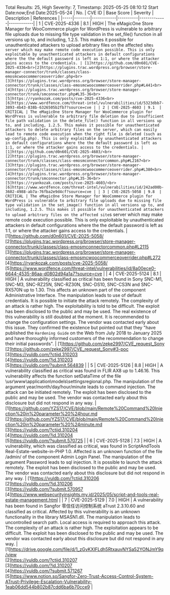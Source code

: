 Total Results: 25, High Severity: 7, Timestamp: 2025-05-25 08:10:12
Start Date:now;End Date:2025-05-24
| No. | CVE ID | Base Score | Severity | Description | References |
|-----|--------|------------|----------|-------------|------------|
| 1 | CVE-2025-4336 | 8.1  | HIGH | The eMagicOne Store Manager for WooCommerce plugin for WordPress is vulnerable to arbitrary file uploads due to missing file type validation in the set_file() function in all versions up to, and including, 1.2.5. This makes it possible for unauthenticated attackers to upload arbitrary files on the affected site`s server which may make remote code execution possible. This is only exploitable by unauthenticated attackers in default configurations where the the default password is left as 1:1, or where the attacker gains access to the credentials. | [1]https://github.com/d0n601/CVE-2025-4336<br>[2]https://plugins.trac.wordpress.org/browser/store-manager-connector/trunk/classes/class-emosmcwoocommerceoverrider.php<br>[3]https://plugins.trac.wordpress.org/browser/store-manager-connector/trunk/classes/class-emosmcwoocommerceoverrider.php#L441<br>[4]https://plugins.trac.wordpress.org/browser/store-manager-connector/trunk/smconnector.php#L35-36<br>[5]https://ryankozak.com/posts/cve-2025-4336<br>[6]https://www.wordfence.com/threat-intel/vulnerabilities/id/5323dbb7-3893-4b43-838b-6326505b2fb7?source=cve |
| 2 | CVE-2025-4603 | 9.1  | CRITICAL | The eMagicOne Store Manager for WooCommerce plugin for WordPress is vulnerable to arbitrary file deletion due to insufficient file path validation in the delete_file() function in all versions up to, and including, 1.2.5. This makes it possible for unauthenticated attackers to delete arbitrary files on the server, which can easily lead to remote code execution when the right file is deleted (such as wp-config.php). This is only exploitable by unauthenticated attackers in default configurations where the the default password is left as 1:1, or where the attacker gains access to the credentials. | [1]https://github.com/d0n601/CVE-2025-4603/<br>[2]https://plugins.trac.wordpress.org/browser/store-manager-connector/trunk/classes/class-emosmconnectorcommon.php#L2167<br>[3]https://plugins.trac.wordpress.org/browser/store-manager-connector/trunk/classes/class-emosmcwoocommerceoverrider.php#L380<br>[4]https://plugins.trac.wordpress.org/browser/store-manager-connector/trunk/smconnector.php#L35-36<br>[5]https://ryankozak.com/posts/cve-2025-4603/<br>[6]https://www.wordfence.com/threat-intel/vulnerabilities/id/242ad00b-3602-4988-ab7a-76fba2e9d4cf?source=cve |
| 3 | CVE-2025-5058 | 9.8  | CRITICAL | The eMagicOne Store Manager for WooCommerce plugin for WordPress is vulnerable to arbitrary file uploads due to missing file type validation in the set_image() function in all versions up to, and including, 1.2.5. This makes it possible for unauthenticated attackers to upload arbitrary files on the affected site`s server which may make remote code execution possible. This is only exploitable by unauthenticated attackers in default configurations where the the default password is left as 1:1, or where the attacker gains access to the credentials. | [1]https://github.com/d0n601/CVE-2025-5058/<br>[2]https://plugins.trac.wordpress.org/browser/store-manager-connector/trunk/classes/class-emosmconnectorcommon.php#L2115<br>[3]https://plugins.trac.wordpress.org/browser/store-manager-connector/trunk/classes/class-emosmcwoocommerceoverrider.php#L272<br>[4]https://ryankozak.com/posts/cve-2025-5058/<br>[5]https://www.wordfence.com/threat-intel/vulnerabilities/id/8a00ece0-6644-4535-86aa-d0802d94a1a7?source=cve |
| 4 | CVE-2025-5124 | 8.1  | HIGH | A vulnerability classified as critical has been found in Sony SNC-M1, SNC-M3, SNC-RZ25N, SNC-RZ30N, SNC-DS10, SNC-CS3N and SNC-RX570N up to 1.30. This affects an unknown part of the component Administrative Interface. The manipulation leads to use of default credentials. It is possible to initiate the attack remotely. The complexity of an attack is rather high. The exploitability is told to be difficult. The exploit has been disclosed to the public and may be used. The real existence of this vulnerability is still doubted at the moment. It is recommended to change the configuration settings. The vendor was contacted early about this issue. They confirmed the existence but pointed out that they "have published the `Hardening Guide` on the Web from July 2018 to January 2025 and have thoroughly informed customers of the recommendation to change their initial passwords". | [1]https://github.com/zeke2997/CVE_request_Sony<br>[2]https://github.com/zeke2997/CVE_request_Sony#3-poc<br>[3]https://vuldb.com/?ctiid.310203<br>[4]https://vuldb.com/?id.310203<br>[5]https://vuldb.com/?submit.564839 |
| 5 | CVE-2025-5126 | 8.8  | HIGH | A vulnerability classified as critical was found in FLIR AX8 up to 1.46.16. This vulnerability affects the function setDataTime of the file \usr\www\application\models\settingsregional.php. The manipulation of the argument year/month/day/hour/minute leads to command injection. The attack can be initiated remotely. The exploit has been disclosed to the public and may be used. The vendor was contacted early about this disclosure but did not respond in any way. | [1]https://github.com/YZS17/CVE/blob/main/Remote%20Command%20Injection%20in%20parameter%20%24hour.md<br>[2]https://github.com/YZS17/CVE/blob/main/Remote%20Command%20Injection%20in%20parameter%20%24minute.md<br>[3]https://vuldb.com/?ctiid.310204<br>[4]https://vuldb.com/?id.310204<br>[5]https://vuldb.com/?submit.570725 |
| 6 | CVE-2025-5128 | 7.3  | HIGH | A vulnerability, which was classified as critical, was found in ScriptAndTools Real-Estate-website-in-PHP 1.0. Affected is an unknown function of the file /admin/ of the component Admin Login Panel. The manipulation of the argument Password leads to sql injection. It is possible to launch the attack remotely. The exploit has been disclosed to the public and may be used. The vendor was contacted early about this disclosure but did not respond in any way. | [1]https://vuldb.com/?ctiid.310206<br>[2]https://vuldb.com/?id.310206<br>[3]https://vuldb.com/?submit.570957<br>[4]https://www.websecurityinsights.my.id/2025/05/script-and-tools-real-estate-management.html |
| 7 | CVE-2025-5129 | 7.0  | HIGH | A vulnerability has been found in Sangfor 零信任访问控制系统 aTrust 2.3.10.60 and classified as critical. Affected by this vulnerability is an unknown functionality in the library MSASN1.dll. The manipulation leads to uncontrolled search path. Local access is required to approach this attack. The complexity of an attack is rather high. The exploitation appears to be difficult. The exploit has been disclosed to the public and may be used. The vendor was contacted early about this disclosure but did not respond in any way. | [1]https://drive.google.com/file/d/1_zGvKXIFLdh5RtxauvNYSa52YONJmY9q/view<br>[2]https://vuldb.com/?ctiid.310207<br>[3]https://vuldb.com/?id.310207<br>[4]https://vuldb.com/?submit.571267<br>[5]https://www.notion.so/Sangfor-Zero-Trust-Access-Control-System-ATrust-Privilege-Escalation-Vulnerability-1eab06dd544b802b87cdd6ba6b70cce9 |
